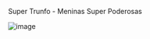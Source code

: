 Super Trunfo - Meninas Super Poderosas

![image](https://user-images.githubusercontent.com/71272198/113628449-492f3700-963b-11eb-8595-ffc011fb95cf.png)
